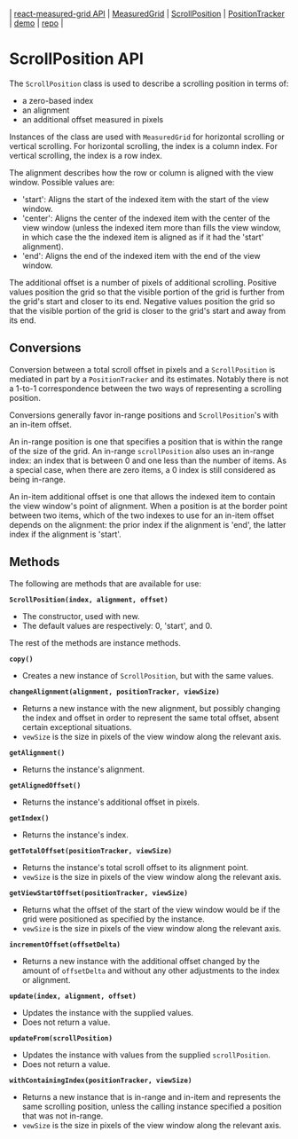 | [react-measured-grid API](./api.md) | [MeasuredGrid](./MeasuredGrid.md) | [ScrollPosition](./ScrollPosition.md) | [PositionTracker](./PositionTracker.md) | [demo](./demo1/build) | [repo](https://github.com/DavidCary/react-measured-grid) |

# ScrollPosition API

The `ScrollPosition` class is used to describe a scrolling position in terms of:

  - a zero-based index
  - an alignment
  - an additional offset measured in pixels
  
Instances of the class are used with `MeasuredGrid` for horizontal scrolling or vertical scrolling.
For horizontal scrolling, the index is a column index.
For vertical scrolling, the index is a row index.

The alignment describes how the row or column is aligned with the view window.  Possible values are:
  - 'start': Aligns the start of the indexed item with the start of the view window.
  - 'center': Aligns the center of the indexed item with the center of the view window
      (unless the indexed item more than fills the view window,
      in which case the the indexed item is aligned as if it had the 'start' alignment).
  - 'end': Aligns the end of the indexed item with the end of the view window.
  
The additional offset is a number of pixels of additional scrolling.
Positive values position the grid so that the visible portion of the grid
is further from the grid's start and closer to its end.
Negative values position the grid so that the visible portion of the grid
is closer to the grid's start and away from its end.

## Conversions

Conversion between a total scroll offset in pixels and a `ScrollPosition`
is mediated in part by a `PositionTracker` and its estimates.
Notably there is not a 1-to-1 correspondence between the two ways of representing a scrolling position.

Conversions generally favor in-range positions and `ScrollPosition`'s with an in-item offset.

An in-range position is one that specifies a position that is within the range of the size of the grid.
An in-range `scrollPosition` also uses an in-range index:
an index that is between 0 and one less than the number of items.
As a special case, when there are zero items,
a 0 index is still considered as being in-range.

An in-item additional offset is one that allows the indexed item
to contain the view window's point of alignment.
When a position is at the border point between two items,
which of the two indexes to use for an in-item offset depends on the alignment:
the prior index if the alignment is 'end', the latter index if the alignment is 'start'. 

## Methods

The following are methods that are available for use:

**`ScrollPosition(index, alignment, offset)`**

  - The constructor, used with new.
  - The default values are respectively: 0, 'start', and 0.
  
The rest of the methods are instance methods.

**`copy()`**

  - Creates a new instance of `ScrollPosition`, but with the same values.

**`changeAlignment(alignment, positionTracker, viewSize)`**

  - Returns a new instance with the new alignment,
      but possibly changing the index and offset
      in order to represent the same total offset,
      absent certain exceptional situations.
  - `vewSize` is the size in pixels of the view window
      along the relevant axis.
      
**`getAlignment()`**

  - Returns the instance's alignment.
  
**`getAlignedOffset()`**

  - Returns the instance's additional offset in pixels.
 
**`getIndex()`**

  - Returns the instance's index.
     
**`getTotalOffset(positionTracker, viewSize)`**

  - Returns the instance's total scroll offset to its alignment point.
  - `vewSize` is the size in pixels of the view window
      along the relevant axis.
     
**`getViewStartOffset(positionTracker, viewSize)`**

  - Returns what the offset of the start of the view window would be
      if the grid were positioned as specified by the instance.
  - `vewSize` is the size in pixels of the view window
      along the relevant axis.

**`incrementOffset(offsetDelta)`**

  - Returns a new instance with the additional offset changed by the amount of `offsetDelta`
      and without any other adjustments to the index or alignment.
      
**`update(index, alignment, offset)`**

  - Updates the instance with the supplied values.
  - Does not return a value.
      
**`updateFrom(scrollPosition)`**

  - Updates the instance with values from the supplied `scrollPosition`.
  - Does not return a value.
      
**`withContainingIndex(positionTracker, viewSize)`**

  - Returns a new instance that is in-range and in-item and
      represents the same scrolling position,
      unless the calling instance specified a position that was not in-range.
  - `vewSize` is the size in pixels of the view window
      along the relevant axis.
         
